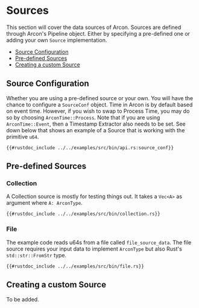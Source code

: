# Sources

This section will cover the data sources of Arcon. 
Sources are defined through Arcon's Pipeline object. Either by specifying a pre-defined one 
or adding your own `Source` implementation.

* [Source Configuration](#source-configuration)
* [Pre-defined Sources](#pre-defined-sources)
* [Creating a custom Source](#creating-a-custom-source)

## Source Configuration

Whether you are using a pre-defined source or your own. You will have the chance
to configure a ``SourceConf`` object. Time in Arcon is by default based on event time.
However, if you wish to swap to Process Time, you may do so by choosing ``ArconTime::Process``.
Note that if you are using ``ArconTime::Event``, then a Timestamp Extractor also needs to be set. See down 
below that shows an example of a Source that is working with the primitive ``u64``.

```rust,edition2018,no_run,noplaypen
{{#rustdoc_include ../../examples/src/bin/api.rs:source_conf}}
```

## Pre-defined Sources

### Collection

A Collection source is mostly for testing things out.
It takes a `Vec<A>` as argument where `A: ArconType`.

```rust,edition2018,no_run,noplaypen
{{#rustdoc_include ../../examples/src/bin/collection.rs}}
```

### File

The example code reads u64s from a file called
`file_source_data`. The file source requires your input data to implement `ArconType` but also
Rust's `std::str::FromStr` type.

```rust,edition2018,no_run,noplaypen
{{#rustdoc_include ../../examples/src/bin/file.rs}}
```

## Creating a custom Source

To be added.
